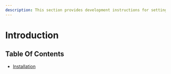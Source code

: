 ```yaml
---
description: This section provides development instructions for setting up and working with the Phoenix platform.
---
```


# Introduction

## Table Of Contents

* [Installation](installation.md)
